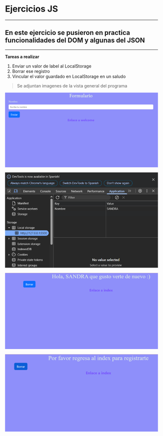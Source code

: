 # Ejercicios JS
***
## En este ejercicio se pusieron en practica funcionalidades del DOM y algunas del JSON
***
**Tareas a realizar**
1. Enviar un valor de label al LocalStorage
2. Borrar ese registro
3. Vincular el valor guardado en LocalStorage en un saludo

> Se adjuntan imagenes de la vista general del programa

![index](https://github.com/Sandra-De-La-Sancha/EjercicioJS/blob/main/img/10.png)

![index](https://github.com/Sandra-De-La-Sancha/EjercicioJS/blob/main/img/11.png)

![index](https://github.com/Sandra-De-La-Sancha/EjercicioJS/blob/main/img/12.png)

![index](https://github.com/Sandra-De-La-Sancha/EjercicioJS/blob/main/img/13.png)
